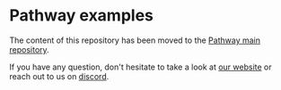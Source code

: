 # Pathway examples

The content of this repository has been moved to the [Pathway main repository](https://github.com/pathwaycom/pathway/).

If you have any question, don't hesitate to take a look at [our website](pathway.com/developers/) or reach out to us on [discord](https://discord.com/invite/pathway).
